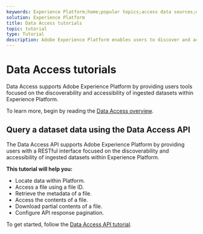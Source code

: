 ```yaml
---
keywords: Experience Platform;home;popular topics;access data sources;data access;spark sdk;python sdk
solution: Experience Platform
title: Data Access tutorials
topic: tutorial
type: Tutorial
description: Adobe Experience Platform enables users to discover and access ingested datasets within Experience Platform using the Data Access API.
---
```


# Data Access tutorials

Data Access supports Adobe Experience Platform by providing users tools focused on the discoverability and accessibility of ingested datasets within Experience Platform.

To learn more, begin by reading the [Data Access overview](../data-access/home.md).

## Query a dataset data using the Data Access API

The Data Access API supports Adobe Experience Platform by providing users with a RESTful interface focused on the discoverability and accessibility of ingested datasets within Experience Platform.

**This tutorial will help you:**
- Locate data within Platform.
- Access a file using a file ID.
- Retrieve the metadata of a file.
- Access the contents of a file.
- Download partial contents of a file.
- Configure API response pagination.

To get started, follow the [Data Access API tutorial](../data-access/tutorials/dataset-data.md).